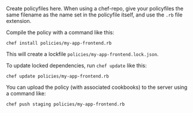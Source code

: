 Create policyfiles here. When using a chef-repo, give your policyfiles
the same filename as the name set in the policyfile itself, and use the
`.rb` file extension.

Compile the policy with a command like this:

```
chef install policies/my-app-frontend.rb
```

This will create a lockfile `policies/my-app-frontend.lock.json`.

To update locked dependencies, run `chef update` like this:

```
chef update policies/my-app-frontend.rb
```

You can upload the policy (with associated cookbooks) to the server
using a command like:

```
chef push staging policies/my-app-frontend.rb
```
